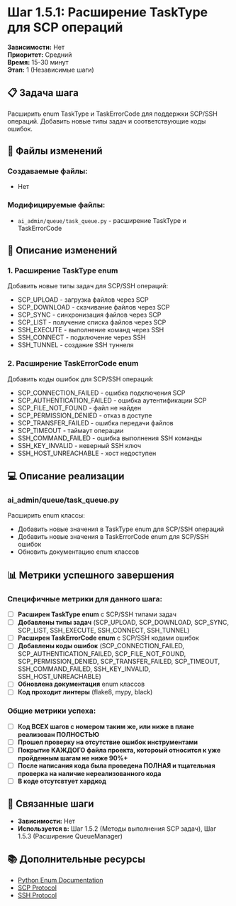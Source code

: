 # Шаг 1.5.1: Расширение TaskType для SCP операций

**Зависимости:** Нет  
**Приоритет:** Средний  
**Время:** 15-30 минут  
**Этап:** 1 (Независимые шаги)

## 📋 Задача шага

Расширить enum TaskType и TaskErrorCode для поддержки SCP/SSH операций. Добавить новые типы задач и соответствующие коды ошибок.

## 📁 Файлы изменений

### Создаваемые файлы:
- Нет

### Модифицируемые файлы:
- `ai_admin/queue/task_queue.py` - расширение TaskType и TaskErrorCode

## 🔧 Описание изменений

### 1. Расширение TaskType enum
Добавить новые типы задач для SCP/SSH операций:
- SCP_UPLOAD - загрузка файлов через SCP
- SCP_DOWNLOAD - скачивание файлов через SCP
- SCP_SYNC - синхронизация файлов через SCP
- SCP_LIST - получение списка файлов через SCP
- SSH_EXECUTE - выполнение команд через SSH
- SSH_CONNECT - подключение через SSH
- SSH_TUNNEL - создание SSH туннеля

### 2. Расширение TaskErrorCode enum
Добавить коды ошибок для SCP/SSH операций:
- SCP_CONNECTION_FAILED - ошибка подключения SCP
- SCP_AUTHENTICATION_FAILED - ошибка аутентификации SCP
- SCP_FILE_NOT_FOUND - файл не найден
- SCP_PERMISSION_DENIED - отказ в доступе
- SCP_TRANSFER_FAILED - ошибка передачи файлов
- SCP_TIMEOUT - таймаут операции
- SSH_COMMAND_FAILED - ошибка выполнения SSH команды
- SSH_KEY_INVALID - неверный SSH ключ
- SSH_HOST_UNREACHABLE - хост недоступен

## 💻 Описание реализации

### ai_admin/queue/task_queue.py
Расширить enum классы:
- Добавить новые значения в TaskType enum для SCP/SSH операций
- Добавить новые значения в TaskErrorCode enum для SCP/SSH ошибок
- Обновить документацию enum классов

## 📊 Метрики успешного завершения

### Специфичные метрики для данного шага:
- [ ] **Расширен TaskType enum** с SCP/SSH типами задач
- [ ] **Добавлены типы задач** (SCP_UPLOAD, SCP_DOWNLOAD, SCP_SYNC, SCP_LIST, SSH_EXECUTE, SSH_CONNECT, SSH_TUNNEL)
- [ ] **Расширен TaskErrorCode enum** с SCP/SSH кодами ошибок
- [ ] **Добавлены коды ошибок** (SCP_CONNECTION_FAILED, SCP_AUTHENTICATION_FAILED, SCP_FILE_NOT_FOUND, SCP_PERMISSION_DENIED, SCP_TRANSFER_FAILED, SCP_TIMEOUT, SSH_COMMAND_FAILED, SSH_KEY_INVALID, SSH_HOST_UNREACHABLE)
- [ ] **Обновлена документация** enum классов
- [ ] **Код проходит линтеры** (flake8, mypy, black)

### Общие метрики успеха:
- [ ] **Код ВСЕХ шагов с номером таким же, или ниже в плане реализован ПОЛНОСТЬЮ**
- [ ] **Прошел проверку на отсутствие ошибок инструментами**
- [ ] **Покрытие КАЖДОГО файла проекта, котороый относится к уже пройденным шагам не ниже 90%+**
- [ ] **После написания кода была проведена ПОЛНАЯ и тщательная проверка на наличие нереализованного кода**
- [ ] **В коде отсутсвтует хардкод**

## 🔗 Связанные шаги

- **Зависимости:** Нет
- **Используется в:** Шаг 1.5.2 (Методы выполнения SCP задач), Шаг 1.5.3 (Расширение QueueManager)

## 📚 Дополнительные ресурсы

- [Python Enum Documentation](https://docs.python.org/3/library/enum.html)
- [SCP Protocol](https://en.wikipedia.org/wiki/Secure_copy_protocol)
- [SSH Protocol](https://en.wikipedia.org/wiki/Secure_Shell)
